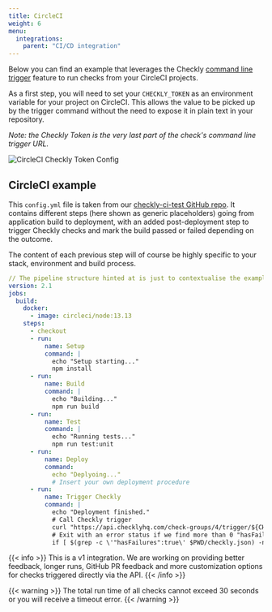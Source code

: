 ```yaml
---
title: CircleCI
weight: 6
menu:
  integrations:
    parent: "CI/CD integration"
---
```


Below you can find an example that leverages the Checkly [command line trigger](/docs/cicd/triggers/) feature to run checks from your CircleCI projects.

As a first step, you will need to set your `CHECKLY_TOKEN` as an environment variable for your project on CircleCI. This allows the value to be picked up by the trigger command without the need to expose it in plain text in your repository. 

_Note: the Checkly Token is the very last part of the check's command line trigger URL._

![CircleCI Checkly Token Config](/docs/images/cicd/circleci-param.png)

## CircleCI example
This `config.yml` file is taken from our [checkly-ci-test GitHub repo](https://github.com/checkly/checkly-ci-test). It contains different steps (here shown as generic placeholders) going from application build to deployment, with an added post-deployment step to trigger Checkly checks and mark the build passed or failed depending on the outcome.

The content of each previous step will of course be highly specific to your stack, environment and build process.
```yml
// The pipeline structure hinted at is just to contextualise the example
version: 2.1
jobs:
  build:
    docker:
      - image: circleci/node:13.13
    steps:
      - checkout
      - run:
          name: Setup
          command: |
            echo "Setup starting..."
            npm install
      - run:
          name: Build
          command: |
            echo "Building..."
            npm run build
      - run:
          name: Test
          command: |
            echo "Running tests..."
            npm run test:unit
      - run:
          name: Deploy
          command: 
            echo "Deplyoing..."
            # Insert your own deployment procedure
      - run:
          name: Trigger Checkly
          command: |
            echo "Deployment finished."
            # Call Checkly trigger
            curl "https://api.checklyhq.com/check-groups/4/trigger/${CHECKLY_TOKEN}" > ${PWD}/checkly.json
            # Exit with an error status if we find more than 0 "hasFailures: true" in the output
            if [ $(grep -c \'"hasFailures":true\' $PWD/checkly.json) -ne 0 ]; then exit 1; fi
```

{{< info >}}
This is a v1 integration. We are working on providing better feedback, longer runs, GitHub PR feedback and more customization options
for checks triggered directly via the API. 
{{< /info >}}
 
{{< warning >}}
The total run time of all checks cannot exceed 30 seconds or you will receive a timeout error. 
{{< /warning >}}
  

